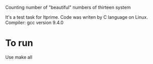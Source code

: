 Counting number of "beautiful" numbers of thirteen system

It's a test task for Itprime.
Code was writen by C language on Linux.
Compiler: gcc version 9.4.0

# To run

Use make all

